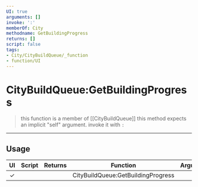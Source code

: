 ```yaml
---
UI: true
arguments: []
invoke: ':'
memberOf: City
methodname: GetBuildingProgress
returns: []
script: false
tags:
- City/CityBuildQueue/_function
- function/UI
---
```

# CityBuildQueue:GetBuildingProgress
> this function is a member of [[CityBuildQueue]]
> this method expects an implicit "self" argument. invoke it with `:`
-----
## Usage
|  UI | Script | Returns | Function | Arguments |
|:---:|:------:|-------:|:--------:|:---------|
|✓| ||CityBuildQueue:GetBuildingProgress||
